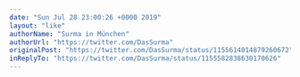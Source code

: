 ```yaml
---
date: "Sun Jul 28 23:00:26 +0000 2019"
layout: "like"
authorName: "Surma in München"
authorUrl: "https://twitter.com/DasSurma"
originalPost: "https://twitter.com/DasSurma/status/1155614014879260672"
inReplyTo: "https://twitter.com/DasSurma/status/1155582838630170626"
---
```

